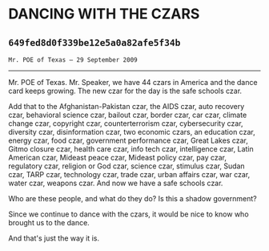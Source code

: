 # DANCING WITH THE CZARS
## `649fed8d0f339be12e5a0a82afe5f34b`
`Mr. POE of Texas — 29 September 2009`

---


Mr. POE of Texas. Mr. Speaker, we have 44 czars in America and the 
dance card keeps growing. The new czar for the day is the safe schools 
czar.

Add that to the Afghanistan-Pakistan czar, the AIDS czar, auto 
recovery czar, behavioral science czar, bailout czar, border czar, car 
czar, climate change czar, copyright czar, counterterrorism czar, 
cybersecurity czar, diversity czar, disinformation czar, two economic 
czars, an education czar, energy czar, food czar, government 
performance czar, Great Lakes czar, Gitmo closure czar, health care 
czar, info tech czar, intelligence czar, Latin American czar, Mideast 
peace czar, Mideast policy czar, pay czar, regulatory czar, religion or 
God czar, science czar, stimulus czar, Sudan czar, TARP czar, 
technology czar, trade czar, urban affairs czar, war czar, water czar, 
weapons czar. And now we have a safe schools czar.

Who are these people, and what do they do? Is this a shadow 
government?

Since we continue to dance with the czars, it would be nice to know 
who brought us to the dance.

And that's just the way it is.
